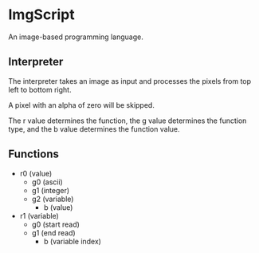 # ImgScript
An image-based programming language.

## Interpreter

The interpreter takes an image as input and processes the pixels from top left to bottom right.

A pixel with an alpha of zero will be skipped.

The r value determines the function, the g value determines the function type, and the b value determines the function value.

## Functions

- r0 (value)
  - g0 (ascii)
  - g1 (integer)
  - g2 (variable)
    - b (value)
- r1 (variable)
  - g0 (start read)
  - g1 (end read)
    - b (variable index)
